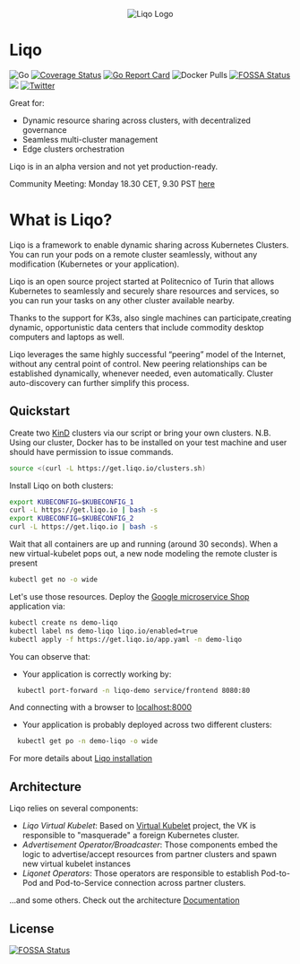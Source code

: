 <p align="center">
<img alt="Liqo Logo" src="https://doc.liqo.io/images/logo-liqo-blue.svg" />
</p>

# Liqo

![Go](https://github.com/liqotech/liqo/workflows/Go/badge.svg) 
[![Coverage Status](https://coveralls.io/repos/github/liqotech/liqo/badge.svg?branch=master)](https://coveralls.io/github/liqotech/liqo?branch=master)
[![Go Report Card](https://goreportcard.com/badge/github.com/liqotech/liqo)](https://goreportcard.com/report/github.com/liqotech/liqo)
![Docker Pulls](https://img.shields.io/docker/pulls/liqo/virtual-kubelet?label=Liqo%20vkubelet%20pulls)
[![FOSSA Status](https://app.fossa.com/api/projects/git%2Bgithub.com%2Fliqotech%2Fliqo.svg?type=shield)](https://app.fossa.com/projects/git%2Bgithub.com%2Fliqotech%2Fliqo?ref=badge_shield)
[<img src="https://img.shields.io/badge/slack-liqo.io-yellow">](https://liqo-io.slack.com) 
[![Twitter](https://img.shields.io/twitter/url/https/twitter.com/liqo_io.svg?style=social&label=Follow%20%40liqo_io)](https://twitter.com/liqo_io)

Great for:
* Dynamic resource sharing across clusters, with decentralized governance
* Seamless multi-cluster management
* Edge clusters orchestration

Liqo is in an alpha version and not yet production-ready.

Community Meeting: Monday 18.30 CET, 9.30 PST [here](https://meet.google.com/dyr-ieso-smu)

# What is Liqo?

Liqo is a framework to enable dynamic sharing across Kubernetes Clusters. You can run your pods on a remote cluster
seamlessly, without any modification (Kubernetes or your application). 

Liqo is an open source project started at Politecnico of Turin that allows Kubernetes to seamlessly and securely share resources and services, so you can run your tasks on any other cluster available nearby.

Thanks to the support for K3s, also single machines can participate,creating dynamic, opportunistic data centers that include commodity desktop computers and laptops as well.

Liqo leverages the same highly successful “peering” model of the Internet, without any central point of control. New peering relationships can be established dynamically, whenever needed, even automatically. Cluster auto-discovery can further simplify this process.

## Quickstart

Create two [KinD](kind.sigs.k8s.io/) clusters via our script or bring your own clusters. 
N.B. Using our cluster, Docker has to be installed on your test machine and user should have permission to issue commands.

```bash
source <(curl -L https://get.liqo.io/clusters.sh)
```

Install Liqo on both clusters:

```bash
export KUBECONFIG=$KUBECONFIG_1
curl -L https://get.liqo.io | bash -s
export KUBECONFIG=$KUBECONFIG_2
curl -L https://get.liqo.io | bash -s
```

Wait that all containers are up and running (around 30 seconds). When a new virtual-kubelet pops out, a new node modeling the remote cluster is present

```bash
kubectl get no -o wide
```

Let's use those resources. Deploy the [Google microservice Shop](https://github.com/liqotech/microservices-demo/blob/master/release/kubernetes-manifests.yaml) application via: 

```bash
kubectl create ns demo-liqo
kubectl label ns demo-liqo liqo.io/enabled=true
kubectl apply -f https://get.liqo.io/app.yaml -n demo-liqo
```

You can observe that:

* Your application is correctly working by:
```bash
  kubectl port-forward -n liqo-demo service/frontend 8080:80
```
  And connecting with a browser to [localhost:8000](localhost:8000)
* Your application is probably deployed across two different clusters:
```bash
  kubectl get po -n demo-liqo -o wide  
``` 

For more details about [Liqo installation](https://doc.liqo.io/user/gettingstarted/install)

## Architecture

Liqo relies on several components:

* *Liqo Virtual Kubelet*: Based on [Virtual Kubelet](https://github.com/virtual-kubelet/virtual-kubelet) project, the VK
 is responsible to "masquerade" a foreign Kubernetes cluster.
* *Advertisement Operator/Broadcaster*: Those components embed the logic to advertise/accept resources from partner
 clusters and spawn new virtual kubelet instances
* *Liqonet Operators*: Those operators are responsible to establish Pod-to-Pod and Pod-to-Service connection across 
partner clusters.

...and some others. Check out the architecture [Documentation](https://doc.liqo.io/architecture/)


## License
[![FOSSA Status](https://app.fossa.com/api/projects/git%2Bgithub.com%2Fliqotech%2Fliqo.svg?type=large)](https://app.fossa.com/projects/git%2Bgithub.com%2Fliqotech%2Fliqo?ref=badge_large)